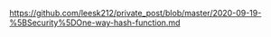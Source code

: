 https://github.com/leesk212/private_post/blob/master/2020-09-19-%5BSecurity%5DOne-way-hash-function.md
